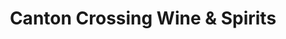 ---
title: "Canton Crossing Wine & Spirits"
url: /baltimore/canton-crossing-wine-and-spirits/
shop: alcohol
---